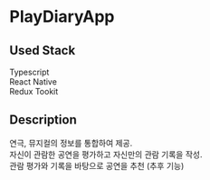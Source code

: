 # PlayDiaryApp
## Used Stack
Typescript  
React Native  
Redux Tookit  

## Description
연극, 뮤지컬의 정보를 통합하여 제공.  
자신이 관람한 공연을 평가하고 자신만의 관람 기록을 작성.  
관람 평가와 기록을 바탕으로 공연을 추천 (추후 기능)

